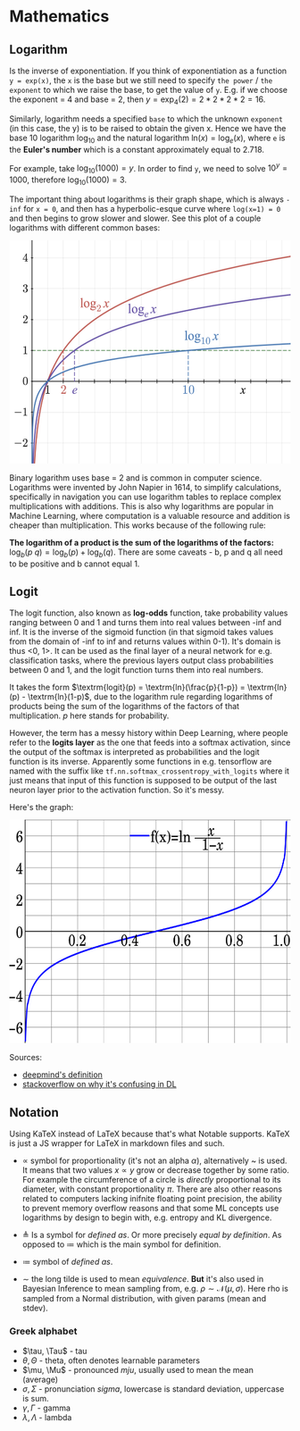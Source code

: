 # Mathematics

## Logarithm

Is the inverse of exponentiation. If you think of exponentiation as a function `y = exp(x)`, the `x` is the base but we still need to specify `the power` / `the exponent` to which we raise the base, to get the value of `y`. E.g. if we choose the exponent = 4 and base = 2, then $y = \textrm{exp}_4(2) = 2 * 2 * 2 * 2 = 16$.

Similarly, logarithm needs a specified `base` to which the unknown `exponent` (in this case, the y) is to be raised to obtain the given x. Hence we have the base 10 logarithm $\textrm{log}_{10}$ and the natural logarithm $\textrm{ln}(x) = \textrm{log}_{e}(x)$, where `e` is the **Euler's number** which is a constant approximately equal to 2.718. 

For example, take $\textrm{log}_{10}(1000) = y$. In order to find `y`, we need to solve $10^y = 1000$, therefore $\textrm{log}_{10}(1000) = 3$. 

The important thing about logarithms is their graph shape, which is always `-inf` for `x = 0`, and then has a hyperbolic-esque curve where `log(x=1) = 0` and then begins to grow slower and slower. See this plot of a couple logarithms with different common bases:

<img src="img/logarithm_plots.png" alt="Logarithm Plots" style="height: 400px"/>

Binary logarithm uses base = 2 and is common in computer science. Logarithms were invented by John Napier in 1614, to simplify calculations, specifically in navigation you can use logarithm tables to replace complex multiplications with additions. This is also why logarithms are popular in Machine Learning, where computation is a valuable resource and addition is cheaper than multiplication. This works because of the following rule:

**The logarithm of a product is the sum of the logarithms of the factors:** $\textrm{log}_{b}(p~q) = \textrm{log}_{b}(p) + \textrm{log}_{b}(q)$. 
There are some caveats - b, p and q all need to be positive and b cannot equal 1.


## Logit

The logit function, also known as **log-odds** function, take probability values ranging between 0 and 1 and turns them into real values between -inf and inf. It is the inverse of the sigmoid function (in that sigmoid takes values from the domain of -inf to inf and returns values within 0-1). It's domain is thus <0, 1>. It can be used as the final layer of a neural network for e.g. classification tasks, where the previous layers output class probabilities between 0 and 1, and the logit function turns them into real numbers.

It takes the form $\textrm{logit}(p) = \textrm{ln}(\frac{p}{1-p}) = \textrm{ln}(p) - \textrm{ln}(1-p)$, due to the logarithm rule regarding logarithms of products being the sum of the logarithms of the factors of that multiplication. $p$ here stands for probability.

However, the term has a messy history within Deep Learning, where people refer to the **logits layer** as the one that feeds into a softmax activation, since the output of the softmax is interpreted as probabilities and the logit function is its inverse. Apparently some functions in e.g. tensorflow are named with the suffix like `tf.nn.softmax_crossentropy_with_logits` where it just means that input of this function is supposed to be output of the last neuron layer prior to the activation function. So it's messy.

Here's the graph:

<img src="img/logit_plot.png" alt="Logarithm Plots" style="height: 400px; background-color: #FFFFFF"/>

Sources:
- [deepmind's definition](https://deepai.org/machine-learning-glossary-and-terms/logit)
- [stackoverflow on why it's confusing in DL](https://stackoverflow.com/questions/41455101/what-is-the-meaning-of-the-word-logits-in-tensorflow/52111173#52111173)

## Notation

Using KaTeX instead of LaTeX because that's what Notable supports. KaTeX is just a JS wrapper for LaTeX in markdown files and such.

- $\propto$
symbol for proportionality (it's not an alpha $\alpha$), alternatively ~ is used. It means that two values $x \propto y$ grow or decrease together by some ratio. For example the circumference of a circle is _directly_ proportional to its diameter, with constant proportionality $\pi$. There are also other reasons related to computers lacking inifnite floating point precision, the ability to prevent memory overflow reasons and that some ML concepts use logarithms by design to begin with, e.g. entropy and KL divergence.

- $\triangleq$
Is a symbol for _defined as_. Or more precisely _equal by definition_. As opposed to $\coloneqq$ which is the main symbol for definition.

- $\coloneqq$
symbol of _defined as_.

- $\sim$
the long tilde is used to mean _equivalence_. **But** it's also used in Bayesian Inference to mean sampling from, e.g. $\rho \sim \mathcal{N}(\mu, \sigma)$. Here rho is sampled from a Normal distribution, with given params (mean and stdev).

### Greek alphabet
- $\tau, \Tau$ - tau
- $\theta, \Theta$ - theta, often denotes learnable parameters
- $\mu, \Mu$ - pronounced _mju_, usually used to mean the mean (average)
- $\sigma, \Sigma$ - pronunciation _sigma_, lowercase is standard deviation, uppercase is sum.
- $\gamma, \Gamma$ - gamma
- $\lambda, \Lambda$ - lambda
